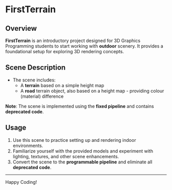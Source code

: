# FirstTerrain

## Overview

**FirstTerrain** is an introductory project designed for 3D Graphics Programming students to start working with **outdoor** scenery. It provides a foundational setup for exploring 3D rendering concepts.

## Scene Description

- The scene includes:
  - A **terrain** based on a simple height map
  - A **road** terrain object, also based on a height map - providing colour (material) difference
  
**Note**: The scene is implemented using the **fixed pipeline** and contains **deprecated code**.

## Usage

1. Use this scene to practice setting up and rendering indoor environments.
2. Familiarize yourself with the provided models and experiment with lighting, textures, and other scene enhancements.
3. Convert the scene to the **programmable pipeline** and eliminate all **deprecated code**.

---

Happy Coding!
